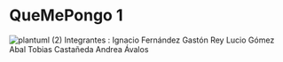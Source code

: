 # QueMePongo 1
![plantuml (2)](https://user-images.githubusercontent.com/66521111/164331630-6555a34a-d580-4937-a471-e79326ec4ef4.png)
Integrantes :
Ignacio Fernández
Gastón Rey
Lucio Gómez Abal
Tobias Castañeda
Andrea Ávalos 
